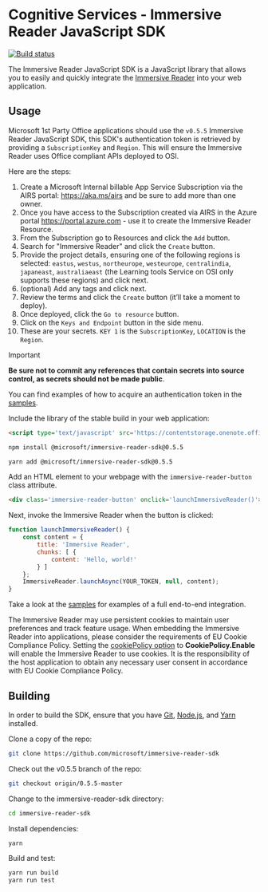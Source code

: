 # Cognitive Services - Immersive Reader JavaScript SDK

[![Build status](https://dev.azure.com/ms/immersive-reader-sdk/_apis/build/status/96)](https://dev.azure.com/ms/immersive-reader-sdk/_build?definitionId=96)

The Immersive Reader JavaScript SDK is a JavaScript library that allows you to easily and quickly integrate the [Immersive Reader](https://azure.microsoft.com/services/cognitive-services/immersive-reader/) into your web application.

## Usage

Microsoft 1st Party Office applications should use the `v0.5.5` Immersive Reader JavaScript SDK, this SDK's authentication token is retrieved by providing a `SubscriptionKey` and `Region`. This will ensure the Immersive Reader uses Office compliant APIs deployed to OSI.

Here are the steps:

1. Create a Microsoft Internal billable App Service Subscription via the AIRS portal: https://aka.ms/airs and be sure to add more than one owner.
1. Once you have access to the Subscription created via AIRS in the Azure portal https://portal.azure.com - use it to create the Immersive Reader Resource.
1. From the Subscription go to Resources and click the `Add` button.
1. Search for "Immersive Reader" and click the `Create` button.
1. Provide the project details, ensuring one of the following regions is selected: `eastus`, `westus`, `northeurope`, `westeurope`, `centralindia`, `japaneast`, `australiaeast` (the Learning tools Service on OSI only supports these regions) and click next.
1. (optional) Add any tags and click next.
1. Review the terms and click the `Create` button (it’ll take a moment to deploy).
1. Once deployed, click the `Go to resource` button.
1. Click on the `Keys and Endpoint` button in the side menu.
1. These are your secrets. `KEY 1` is the `SubscriptionKey`, `LOCATION` is the `Region`.

> [!IMPORTANT]
> **Be sure not to commit any references that contain secrets into source control, as secrets should not be made public**.

You can find examples of how to acquire an authentication token in the [samples](./samples).

Include the library of the stable build in your web application:

```html
<script type='text/javascript' src='https://contentstorage.onenote.office.net/onenoteltir/immersivereadersdk/immersive-reader-sdk.0.5.5.js'></script>
```

```bash
npm install @microsoft/immersive-reader-sdk@0.5.5
```

```bash
yarn add @microsoft/immersive-reader-sdk@0.5.5
```

Add an HTML element to your webpage with the `immersive-reader-button` class attribute.

```html
<div class='immersive-reader-button' onclick='launchImmersiveReader()'></div>
```

Next, invoke the Immersive Reader when the button is clicked:

```javascript
function launchImmersiveReader() {
    const content = {
        title: 'Immersive Reader',
        chunks: [ {
            content: 'Hello, world!'
        } ]
    };
    ImmersiveReader.launchAsync(YOUR_TOKEN, null, content);
}
```

Take a look at the [samples](./samples) for examples of a full end-to-end integration.

The Immersive Reader may use persistent cookies to maintain user preferences and track feature usage. When embedding the Immersive Reader into applications, please consider the requirements of EU Cookie Compliance Policy. Setting the [cookiePolicy option](./src/options.ts) to **CookiePolicy.Enable** will enable the Immersive Reader to use cookies. It is the responsibility of the host application to obtain any necessary user consent in accordance with EU Cookie Compliance Policy.

## Building

In order to build the SDK, ensure that you have [Git](https://git-scm.com/downloads), [Node.js](https://nodejs.org/), and [Yarn](https://yarnpkg.com/) installed.

Clone a copy of the repo:

```bash
git clone https://github.com/microsoft/immersive-reader-sdk
```

Check out the v0.5.5 branch of the repo:

```bash
git checkout origin/0.5.5-master
```

Change to the immersive-reader-sdk directory:

```bash
cd immersive-reader-sdk
```

Install dependencies:

```bash
yarn
```

Build and test:

```bash
yarn run build
yarn run test
```
